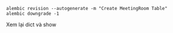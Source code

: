 
```
alembic revision --autogenerate -m "Create MeetingRoom Table"
alembic downgrade -1
```

<!-- thiết bị+  thêm meeting_room_id -->

<!-- Thêm  organization_id trong eeeeemployes? -->


Xem lại dict và show